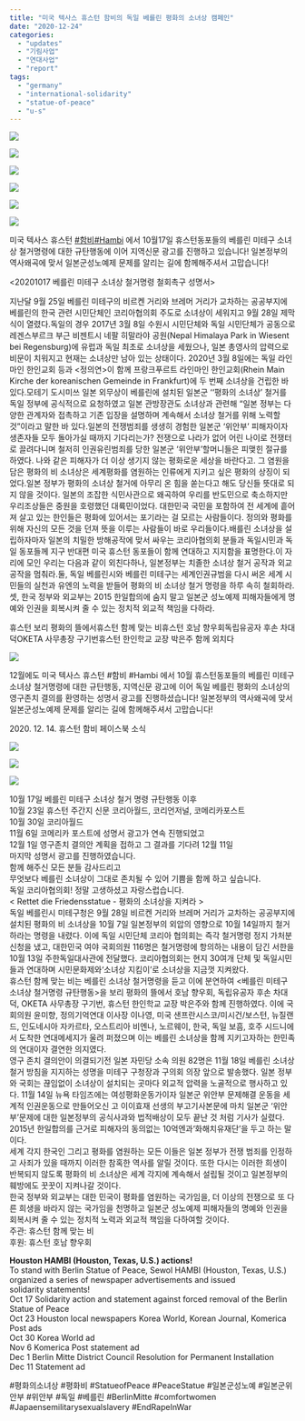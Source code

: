 ```yaml
---
title: "미국 텍사스 휴스턴 함비의 독일 베를린 평화의 소녀상 캠페인"
date: "2020-12-24"
categories: 
  - "updates"
  - "기림사업"
  - "연대사업"
  - "report"
tags: 
  - "germany"
  - "international-solidarity"
  - "statue-of-peace"
  - "u-s"
---
```


![](https://womenandwar.net/kr/wp-content/uploads/2020/10/photo_2020-10-30_13-49-22-648x1024.jpg)

![](https://womenandwar.net/kr/wp-content/uploads/2020/10/photo_2020-10-30_11-23-57-665x1024.jpg)

![](https://womenandwar.net/kr/wp-content/uploads/2020/10/photo_2020-10-30_11-23-59.jpg)

![](https://womenandwar.net/kr/wp-content/uploads/2020/10/photo_2020-10-30_11-24-01-721x1024.jpg)

![](https://womenandwar.net/kr/wp-content/uploads/2020/10/122372177_978092229367768_3491468159009596831_n.jpg)

![](https://womenandwar.net/kr/wp-content/uploads/2020/10/122214381_978092312701093_2148624158281298972_n.jpg)

미국 텍사스 휴스턴 [#함비](https://www.facebook.com/hashtag/%ED%95%A8%EB%B9%84?__eep__=6&__cft__[0]=AZX1Y2cqr4-yVJUGXCigpBaldgVNYrrcNJT-J_NRDEZZK28mQwa5LlE-fywHNtfaGAtYw8aYJAwGZy-Z8M-IbA_VVenx9SnSQWx455W4PtPfyFwnXSWVXjSgvN0nQvMmiryZ6QAGaIIXn7xQNkXOAaEGbU1zgQ8WIUXKPoa6EGEnMQ&__tn__=*NK-R)[#Hambi](https://www.facebook.com/hashtag/hambi?__eep__=6&__cft__[0]=AZX1Y2cqr4-yVJUGXCigpBaldgVNYrrcNJT-J_NRDEZZK28mQwa5LlE-fywHNtfaGAtYw8aYJAwGZy-Z8M-IbA_VVenx9SnSQWx455W4PtPfyFwnXSWVXjSgvN0nQvMmiryZ6QAGaIIXn7xQNkXOAaEGbU1zgQ8WIUXKPoa6EGEnMQ&__tn__=*NK-R) 에서 10월17일 휴스턴동포들의 베를린 미테구 소녀상 철거명령에 대한 규탄행동에 이어 지역신문 광고를 진행하고 있습니다! 일본정부의 역사왜곡에 맞서 일본군성노예제 문제를 알리는 길에 함께해주셔서 고맙습니다!

<20201017 베를린 미테구 소녀상 철거명령 철회촉구 성명서>

지난달 9월 25일 베를린 미테구의 비르켄 거리와 브레머 거리가 교차하는 공공부지에 베를린의 한국 관련 시민단체인 코리아협의회 주도로 소녀상이 세워지고 9월 28일 제막식이 열렸다.독일의 경우 2017년 3월 8일 수원시 시민단체와 독일 시민단체가 공동으로 레겐스부르크 부근 비젠트시 네팔 히말라야 공원(Nepal Himalaya Park in Wiesent bei Regensburg)에 유럽과 독일 최초로 소녀상을 세웠으나, 일본 총영사의 압력으로 비문이 치워지고 현재는 소녀상만 남아 있는 상태이다. 2020년 3월 8일에는 독일 라인마인 한인교회 등과 <정의연>이 함께 프랑크푸르트 라인마인 한인교회(Rhein Main Kirche der koreanischen Gemeinde in Frankfurt)에 두 번째 소녀상을 건립한 바 있다.모테기 도시미쓰 일본 외무상이 베를린에 설치된 일본군 ‘‘평화의 소녀상’ 철거를 독일 정부에 공식적으로 요청하였고 일본 관방장관도 소녀상과 관련해 “일본 정부는 다양한 관계자와 접촉하고 기존 입장을 설명하며 계속해서 소녀상 철거를 위해 노력할 것”이라고 말한 바 있다.일본의 전쟁범죄를 생생히 경험한 일본군 ‘위안부’ 피해자이자 생존자들 모두 돌아가실 때까지 기다리는가? 전쟁으로 나라가 없어 어린 나이로 전쟁터로 끌려다니며 철저히 인권유린범죄를 당한 일본군 ‘위안부’할머니들은 피맺힌 절규를 하였다. 나와 같은 피해자가 더 이상 생기지 않는 평화로운 세상을 바란다고. 그 염원을 담은 평화의 비 소녀상은 세계평화를 염원하는 인류에게 지키고 싶은 평화의 상징이 되었다.일본 정부가 평화의 소녀상 철거에 아무리 온 힘을 쏟는다고 해도 당신들 뜻대로 되지 않을 것이다. 일본의 조잡한 식민사관으로 왜곡하여 우리를 반도민으로 축소하지만 우리조상들은 중원을 호령했던 대륙민이었다. 대한민국 국민을 포함하여 전 세계에 흩어져 살고 있는 한인들은 평화에 있어서는 포기라는 걸 모르는 사람들이다. 정의와 평화를 위해 자신의 모든 것을 던져 뜻을 이루는 사람들이 바로 우리들이다.배를린 소녀상을 설립하자마자 일본의 치밀한 방해공작에 맞서 싸우는 코리아협의회 분들과 독일시민과 독일 동포들께 지구 반대편 미국 휴스턴 동포들이 함께 연대하고 지지함을 표명한다.이 자리에 모인 우리는 다음과 같이 외친다하나, 일본정부는 치졸한 소녀상 철거 공작과 외교 공작을 멈춰라.둘, 독일 베를린시와 베를린 미테구는 세계인권규범을 다시 써온 세계 시민들의 실천과 유엔의 노력을 받들어 평화의 비 소녀상 철거 명령을 하루 속히 철회하라.셋, 한국 정부와 외교부는 2015 한일합의에 숨지 말고 일본군 성노예제 피해자들에게 명예와 인권을 회복시켜 줄 수 있는 정치적 외교적 책임을 다하라.

휴스턴 보리 평화의 뜰에서휴스턴 함께 맞는 비휴스턴 호남 향우회독립유공자 후손 차대덕OKETA 사무총장 구기번휴스턴 한인학교 교장 박은주 함께 외치다

![](https://womenandwar.net/kr/wp-content/uploads/2020/10/20201017-1.jpg)

12월에도 미국 텍사스 휴스턴 #함비 #Hambi 에서 10월 휴스턴동포들의 베를린 미테구 소녀상 철거명령에 대한 규탄행동, 지역신문 광고에 이어 독일 베를린 평화의 소녀상의 영구존치 결의를 환영하는 성명서 광고를 진행하셨습니다! 일본정부의 역사왜곡에 맞서 일본군성노예제 문제를 알리는 길에 함께해주셔서 고맙습니다!

2020\. 12. 14. 휴스턴 함비 페이스북 소식

![](https://womenandwar.net/kr/wp-content/uploads/2020/10/130702336_1017418425435148_6049823614412376222_n.jpg)

![](https://womenandwar.net/kr/wp-content/uploads/2020/10/photo_2020-12-24_11-50-10-656x1024.jpg)

![](https://womenandwar.net/kr/wp-content/uploads/2020/10/131435920_1017418412101816_1386622756779097538_n.jpg)

10월 17일 베를린 미테구 소녀상 철거 명령 규탄행동 이후  
10월 23일 휴스턴 주간지 신문 코리아월드, 코리언저널, 코메리카포스트  
10월 30일 코리아월드  
11월 6일 코메리카 포스트에 성명서 광고가 연속 진행되었고  
12월 1일 영구존치 결의안 계획을 접하고 그 결과를 기다려 12월 11일  
마지막 성명서 광고를 진행하였습니다.  
함께 해주신 모든 분들 감사드리고  
무엇보다 베를린 소녀상이 그대로 존치될 수 있어 기쁨을 함께 하고 싶습니다.  
독일 코리아협의회! 정말 고생하셨고 자랑스럽습니다.  
< Rettet die Friedensstatue - 평화의 소녀상을 지켜라 >  
독일 베를린시 미테구청은 9월 28일 비르켄 거리와 브레머 거리가 교차하는 공공부지에 설치된 평화의 비 소녀상을 10월 7일 일본정부의 외압의 영향으로 10월 14일까지 철거하라는 명령을 내렸다. 이에 독일 시민단체 코리아 협의회는 즉각 철거명령 정지 가처분 신청을 냈고, 대한민국 여야 국회의원 116명은 철거명령에 항의하는 내용이 담긴 서한을 10월 13일 주한독일대사관에 전달했다. 코리아협의회는 현지 30여개 단체 및 독일시민들과 연대하며 시민문화제와‘소녀상 지킴이’로 소녀상을 지금껏 지켜왔다.  
휴스턴 함께 맞는 비는 베를린 소녀상 철거명령을 듣고 이에 분연하여 <베를린 미테구 소녀상 철거명령 규탄행동>을 보리 평화의 뜰에서 호남 향우회, 독립유공자 후손 차대덕, OKETA 사무총장 구기번, 휴스턴 한인학교 교장 박은주와 함께 진행하였다. 이에 국회의원 윤미향, 정의기억연대 이사장 이나영, 미국 샌프란시스코/미시건/보스턴, 뉴질랜드, 인도네시아 자카르타, 오스트리아 비엔나, 노르웨이, 한국, 독일 보흠, 호주 시드니에서 도착한 연대메세지가 울려 퍼졌으며 이는 베를린 소녀상을 함께 지키고자하는 한민족의 연대이자 결연한 의지였다.  
영구 존치 결의안이 의결되기전 일본 자민당 소속 의원 82명은 11월 18일 베를린 소녀상 철거 방침을 지지하는 성명을 미테구 구청장과 구의회 의장 앞으로 발송했다. 일본 정부와 국회는 끊임없이 소녀상이 설치되는 곳마다 외교적 압력을 노골적으로 행사하고 있다. 11월 14일 뉴욕 타임즈에는 여성평화운동가이자 일본군 위안부 문제해결 운동을 세계적 인권운동으로 만들어오신 고 이이효재 선생의 부고기사본문에 마치 일본군 ‘위안부’문제에 대한 일본정부의 공식사과와 법적배상이 모두 끝난 것 처럼 기사가 실렸다. 2015년 한일합의를 근거로 피해자의 동의없는 10억엔과‘화해치유재단’을 두고 하는 말이다.  
세계 각지 한국인 그리고 평화를 염원하는 모든 이들은 일본 정부가 전쟁 범죄를 인정하고 사죄가 있을 때까지 이러한 참혹한 역사를 알릴 것이다. 또한 다시는 이러한 희생이 반복되지 않도록 평화의 비 소녀상은 세계 각지에 계속해서 설립될 것이고 일본정부의 훼방에도 꿋꿋이 지켜나갈 것이다.  
한국 정부와 외교부는 대한 민국이 평화를 염원하는 국가임을, 더 이상의 전쟁으로 또 다른 희생을 바라지 않는 국가임을 천명하고 일본군 성노예제 피해자들의 명예와 인권을 회복시켜 줄 수 있는 정치적 노력과 외교적 책임을 다하여할 것이다.  
주관: 휴스턴 함께 맞는 비  
후원: 휴스턴 호남 향우회

**Houston HAMBI (Houston, Texas, U.S.) actions!**  
To stand with Berlin Statue of Peace, Sewol HAMBI (Houston, Texas, U.S.) organized a series of newspaper advertisements and issued solidarity statements!  
Oct 17 Solidarity action and statement against forced removal of the Berlin Statue of Peace  
Oct 23 Houston local newspapers Korea World, Korean Journal, Komerica Post ads  
Oct 30 Korea World ad  
Nov 6 Komerica Post statement ad  
Dec 1 Berlin Mitte District Council Resolution for Permanent Installation  
Dec 11 Statement ad

#평화의소녀상 #평화비 #StatueofPeace #PeaceStatue #일본군성노예 #일본군위안부 #위안부 #독일 #베를린 #BerlinMitte #comfortwomen #Japaensemilitarysexualslavery #EndRapeInWar

